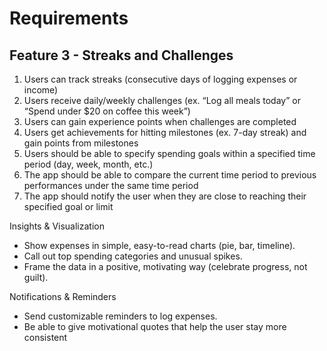 # Requirements

## Feature 3 - Streaks and Challenges

1. Users can track streaks (consecutive days of logging expenses or income)
2. Users receive daily/weekly challenges (ex. “Log all meals today” or “Spend under $20 on coffee this week”)
3. Users can gain experience points when challenges are completed
4. Users get achievements for hitting milestones (ex. 7-day streak) and gain points from milestones
5. Users should be able to specify spending goals within a specified time period (day, week, month, etc.)
6. The app should be able to compare the current time period to previous performances under the same time period
7. The app should notify the user when they are close to reaching their specified goal or limit


Insights & Visualization
- Show expenses in simple, easy-to-read charts (pie, bar, timeline).
- Call out top spending categories and unusual spikes.
- Frame the data in a positive, motivating way (celebrate progress, not guilt).

Notifications & Reminders
- Send customizable reminders to log expenses.
- Be able to give motivational quotes that help the user stay more consistent